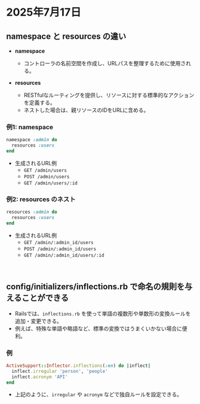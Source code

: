 # 2025年7月17日

## namespace と resources の違い

- **namespace**
  - コントローラの名前空間を作成し、URLパスを整理するために使用される。

- **resources**
  - RESTfulなルーティングを提供し、リソースに対する標準的なアクションを定義する。
  - ネストした場合は、親リソースのIDをURLに含める。

### 例1: namespace

```ruby
namespace :admin do
  resources :users
end
```

- 生成されるURL例
  - `GET /admin/users`
  - `POST /admin/users`
  - `GET /admin/users/:id`

### 例2: resources のネスト

```ruby
resources :admin do
  resources :users
end
```

- 生成されるURL例
  - `GET /admin/:admin_id/users`
  - `POST /admin/:admin_id/users`
  - `GET /admin/:admin_id/users/:id`

<br>

## config/initializers/inflections.rb で命名の規則を与えることができる

- Railsでは、`inflections.rb` を使って単語の複数形や単数形の変換ルールを追加・変更できる。
- 例えば、特殊な単語や略語など、標準の変換ではうまくいかない場合に便利。

### 例

```ruby
ActiveSupport::Inflector.inflections(:en) do |inflect|
  inflect.irregular 'person', 'people'
  inflect.acronym 'API'
end
```

- 上記のように、`irregular` や `acronym` などで独自ルールを設定できる。
